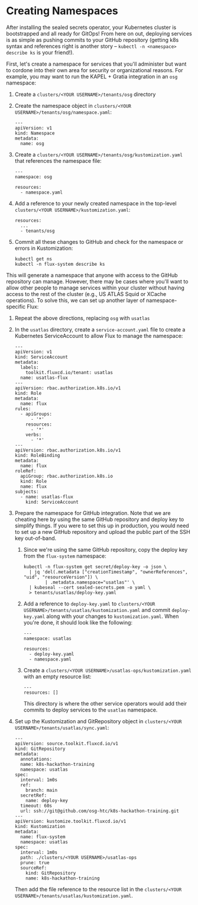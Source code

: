 Creating Namespaces
===================

After installing the sealed secrets operator, your Kubernetes cluster is bootstrapped and all ready for GitOps!
From here on out, deploying services is as simple as pushing commits to your GitHub repository (getting k8s syntax and
references right is another story – `kubectl -n <namespace> describe ks` is your friend!).

First, let's create a namespace for services that you'll administer but want to cordone into their own area for security
or organizational reasons.
For example, you may want to run the KAPEL + Gratia integration in an `osg` namespace:

1.  Create a `clusters/<YOUR USERNAME>/tenants/osg` directory

2.  Create the namespace object in `clusters/<YOUR USERNAME>/tenants/osg/namespace.yaml`:


        ---
        apiVersion: v1
        kind: Namespace
        metadata:
          name: osg

3.  Create a `clusters/<YOUR USERNAME>/tenants/osg/kustomization.yaml` that references the namespace file:

        ---
        namespace: osg

        resources:
          - namespace.yaml

4.  Add a reference to your newly created namespace in the top-level `clusters/<YOUR USERNAME>/kustomization.yaml`:

        resources:
          ...
          - tenants/osg

5.  Commit all these changes to GitHub and check for the namespace or errors in Kustomization:

        kubectl get ns
        kubectl -n flux-system describe ks

This will generate a namespace that anyone with access to the GitHub repository can manage.
However, there may be cases where you'll want to allow other people to manage services within your cluster without
having access to the rest of the cluster (e.g., US ATLAS Squid or XCache operations).
To solve this, we can set up another layer of namespace-specific Flux:

1.  Repeat the above directions, replacing `osg` with `usatlas`

2.  In the `usatlas` directory, create a `service-account.yaml` file to create a Kubernetes ServiceAccount to allow Flux
    to manage the namespace:

        ---
        apiVersion: v1
        kind: ServiceAccount
        metadata:
          labels:
            toolkit.fluxcd.io/tenant: usatlas
          name: usatlas-flux
        ---
        apiVersion: rbac.authorization.k8s.io/v1
        kind: Role
        metadata:
          name: flux
        rules:
          - apiGroups:
              - '*'
            resources:
              - '*'
            verbs:
              - '*'
        ---
        apiVersion: rbac.authorization.k8s.io/v1
        kind: RoleBinding
        metadata:
          name: flux
        roleRef:
          apiGroup: rbac.authorization.k8s.io
          kind: Role
          name: flux
        subjects:
          - name: usatlas-flux
            kind: ServiceAccount

3.  Prepare the namespace for GitHub integration.
    Note that we are cheating here by using the same GitHub repository and deploy key to simplify things.
    If you were to set this up in production, you would need to set up a new GitHub repository and upload the public
    part of the SSH key out-of-band.

    1.  Since we're using the same GitHub repository, copy the deploy key from the `flux-system` namespace:

            kubectl -n flux-system get secret/deploy-key -o json \
              | jq 'del(.metadata ["creationTimestamp", "ownerReferences", "uid", "resourceVersion"]) \
                    | .metadata.namespace="usatlas"' \
              | kubeseal --cert sealed-secrets.pem -o yaml \
              > tenants/usatlas/deploy-key.yaml

    2.  Add a reference to `deploy-key.yaml` to `clusters/<YOUR USERNAME>/tenants/usatlas/kustomization.yaml` and commit
        `deploy-key.yaml` along with your changes to `kustomization.yaml`.
        When you're done, it should look like the following:

            ---
            namespace: usatlas

            resources:
              - deploy-key.yaml
              - namespace.yaml

    3.  Create a `clusters/<YOUR USERNAME>/usatlas-ops/kustomization.yaml` with an empty resource list:

            ---
            resources: []

        This directory is where the other service operators would add their commits to deploy services to the `usatlas`
        namespace.

4.  Set up the Kustomization and GitRepository object in `clusters/<YOUR USERNAME>/tenants/usatlas/sync.yaml`:

        ---
        apiVersion: source.toolkit.fluxcd.io/v1
        kind: GitRepository
        metadata:
          annotations:
          name: k8s-hackathon-training
          namespace: usatlas
        spec:
          interval: 1m0s
          ref:
            branch: main
          secretRef:
            name: deploy-key
          timeout: 60s
          url: ssh://git@github.com/osg-htc/k8s-hackathon-training.git
        ---
        apiVersion: kustomize.toolkit.fluxcd.io/v1
        kind: Kustomization
        metadata:
          name: flux-system
          namespace: usatlas
        spec:
          interval: 1m0s
          path: ./clusters/<YOUR USERNAME>/usatlas-ops
          prune: true
          sourceRef:
            kind: GitRepository
            name: k8s-hackathon-training

    Then add the file reference to the resource list in the `clusters/<YOUR USERNAME>/tenants/usatlas/kustomization.yaml`.
